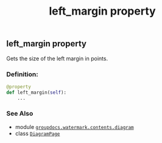 ﻿---
title: left_margin property
second_title: GroupDocs.Watermark for Python via .NET API References
description: 
type: docs
url: /python-net/groupdocs.watermark.contents.diagram/diagrampage/left_margin/
is_root: false
weight: 100
---

## left_margin property


Gets the size of the left margin in points.
### Definition:
```python
@property
def left_margin(self):
    ...
```

### See Also
* module [`groupdocs.watermark.contents.diagram`](../../)
* class [`DiagramPage`](/watermark/python-net/groupdocs.watermark.contents.diagram/diagrampage)
